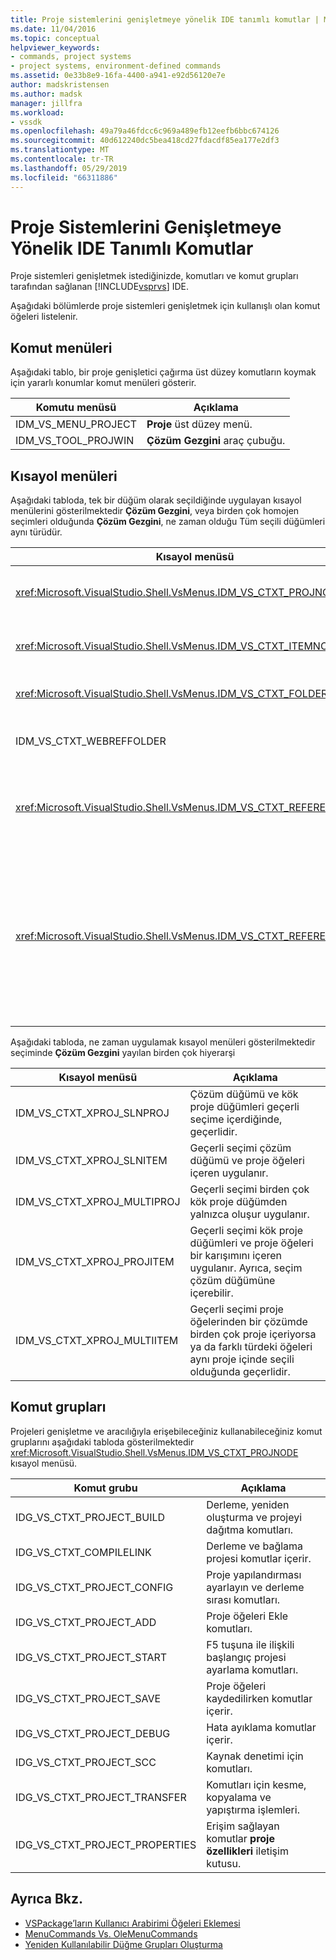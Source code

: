 ```yaml
---
title: Proje sistemlerini genişletmeye yönelik IDE tanımlı komutlar | Microsoft Docs
ms.date: 11/04/2016
ms.topic: conceptual
helpviewer_keywords:
- commands, project systems
- project systems, environment-defined commands
ms.assetid: 0e33b8e9-16fa-4400-a941-e92d56120e7e
author: madskristensen
ms.author: madsk
manager: jillfra
ms.workload:
- vssdk
ms.openlocfilehash: 49a79a46fdcc6c969a489efb12eefb6bbc674126
ms.sourcegitcommit: 40d612240dc5bea418cd27fdacdf85ea177e2df3
ms.translationtype: MT
ms.contentlocale: tr-TR
ms.lasthandoff: 05/29/2019
ms.locfileid: "66311886"
---
```

# <a name="ide-defined-commands-for-extending-project-systems"></a>Proje Sistemlerini Genişletmeye Yönelik IDE Tanımlı Komutlar
Proje sistemleri genişletmek istediğinizde, komutları ve komut grupları tarafından sağlanan [!INCLUDE[vsprvs](../../code-quality/includes/vsprvs_md.md)] IDE.

 Aşağıdaki bölümlerde proje sistemleri genişletmek için kullanışlı olan komut öğeleri listelenir.

## <a name="command-menus"></a>Komut menüleri
 Aşağıdaki tablo, bir proje genişletici çağırma üst düzey komutların koymak için yararlı konumlar komut menüleri gösterir.

|Komutu menüsü|Açıklama|
|------------------|-----------------|
|IDM_VS_MENU_PROJECT|**Proje** üst düzey menü.|
|IDM_VS_TOOL_PROJWIN|**Çözüm Gezgini** araç çubuğu.|

## <a name="shortcut-menus"></a>Kısayol menüleri
 Aşağıdaki tabloda, tek bir düğüm olarak seçildiğinde uygulayan kısayol menülerini gösterilmektedir **Çözüm Gezgini**, veya birden çok homojen seçimleri olduğunda **Çözüm Gezgini**, ne zaman olduğu Tüm seçili düğümleri aynı türüdür.

|Kısayol menüsü|Açıklama|
|-------------------|-----------------|
|<xref:Microsoft.VisualStudio.Shell.VsMenus.IDM_VS_CTXT_PROJNODE>|Proje düğümü seçildiğinde uygulanır.|
|<xref:Microsoft.VisualStudio.Shell.VsMenus.IDM_VS_CTXT_ITEMNODE>|Bir dosya seçili durumdayken geçerlidir.|
|<xref:Microsoft.VisualStudio.Shell.VsMenus.IDM_VS_CTXT_FOLDERNODE>|Bir klasörü seçildiğinde uygulanır.|
|IDM_VS_CTXT_WEBREFFOLDER|Web başvuru klasörü seçildiğinde uygulanır.|
|<xref:Microsoft.VisualStudio.Shell.VsMenus.IDM_VS_CTXT_REFERENCEROOT>|"Başvuru" adlı başvuruları kök düğümü seçildiğinde uygulanır.|
|<xref:Microsoft.VisualStudio.Shell.VsMenus.IDM_VS_CTXT_REFERENCE>|Başvuru düğümleri seçili olduğunda geçerlidir; Bunlar, derleme, COM ve yalnızca proje başvurularını içerir. Web başvuruları içermez.|

 Aşağıdaki tabloda, ne zaman uygulamak kısayol menüleri gösterilmektedir seçiminde **Çözüm Gezgini** yayılan birden çok hiyerarşi

|Kısayol menüsü|Açıklama|
|-------------------|-----------------|
|IDM_VS_CTXT_XPROJ_SLNPROJ|Çözüm düğümü ve kök proje düğümleri geçerli seçime içerdiğinde, geçerlidir.|
|IDM_VS_CTXT_XPROJ_SLNITEM|Geçerli seçimi çözüm düğümü ve proje öğeleri içeren uygulanır.|
|IDM_VS_CTXT_XPROJ_MULTIPROJ|Geçerli seçimi birden çok kök proje düğümden yalnızca oluşur uygulanır.|
|IDM_VS_CTXT_XPROJ_PROJITEM|Geçerli seçimi kök proje düğümleri ve proje öğeleri bir karışımını içeren uygulanır. Ayrıca, seçim çözüm düğümüne içerebilir.|
|IDM_VS_CTXT_XPROJ_MULTIITEM|Geçerli seçimi proje öğelerinden bir çözümde birden çok proje içeriyorsa ya da farklı türdeki öğeleri aynı proje içinde seçili olduğunda geçerlidir.|

## <a name="command-groups"></a>Komut grupları
 Projeleri genişletme ve aracılığıyla erişebileceğiniz kullanabileceğiniz komut gruplarını aşağıdaki tabloda gösterilmektedir <xref:Microsoft.VisualStudio.Shell.VsMenus.IDM_VS_CTXT_PROJNODE> kısayol menüsü.

|Komut grubu|Açıklama|
|-------------------|-----------------|
|IDG_VS_CTXT_PROJECT_BUILD|Derleme, yeniden oluşturma ve projeyi dağıtma komutları.|
|IDG_VS_CTXT_COMPILELINK|Derleme ve bağlama projesi komutlar içerir.|
|IDG_VS_CTXT_PROJECT_CONFIG|Proje yapılandırması ayarlayın ve derleme sırası komutları.|
|IDG_VS_CTXT_PROJECT_ADD|Proje öğeleri Ekle komutları.|
|IDG_VS_CTXT_PROJECT_START|F5 tuşuna ile ilişkili başlangıç projesi ayarlama komutları.|
|IDG_VS_CTXT_PROJECT_SAVE|Proje öğeleri kaydedilirken komutlar içerir.|
|IDG_VS_CTXT_PROJECT_DEBUG|Hata ayıklama komutlar içerir.|
|IDG_VS_CTXT_PROJECT_SCC|Kaynak denetimi için komutları.|
|IDG_VS_CTXT_PROJECT_TRANSFER|Komutları için kesme, kopyalama ve yapıştırma işlemleri.|
|IDG_VS_CTXT_PROJECT_PROPERTIES|Erişim sağlayan komutlar **proje özellikleri** iletişim kutusu.|

## <a name="see-also"></a>Ayrıca Bkz.
- [VSPackage’ların Kullanıcı Arabirimi Öğeleri Eklemesi](../../extensibility/internals/how-vspackages-add-user-interface-elements.md)
- [MenuCommands Vs. OleMenuCommands](../../extensibility/menucommands-vs-olemenucommands.md)
- [Yeniden Kullanılabilir Düğme Grupları Oluşturma](../../extensibility/creating-reusable-groups-of-buttons.md)